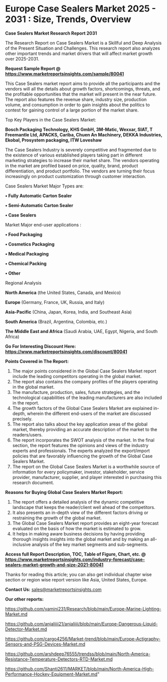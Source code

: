 # Europe Case Sealers Market 2025 - 2031 : Size, Trends, Overview

<strong>Case Sealers Market Research Report 2031</strong>

The Research Report on Case Sealers Market is a Skillful and Deep Analysis of the Present Situation and Challenges. This research report also analyzes other important trends and market drivers that will affect market growth over 2025-2031.

<strong>Request Sample Report @ <a href=https://www.marketreportsinsights.com/sample/80041>https://www.marketreportsinsights.com/sample/80041</a></strong>

This Case Sealers market report aims to provide all the participants and the vendors will all the details about growth factors, shortcomings, threats, and the profitable opportunities that the market will present in the near future. The report also features the revenue share, industry size, production volume, and consumption in order to gain insights about the politics to contest for gaining control of a large portion of the market share.

Top Key Players in the Case Sealers Market:

<strong>Bosch Packaging Technology, KHS GmbH, 3M-Matic, Wexxar, SIAT, T Freemantle Ltd, APACKS, Cariba, Chuen An Machinery, DEKKA Industries, Ekobal, Prosystem packaging, ITW Loveshaw</strong>

The Case Sealers Industry is severely competitive and fragmented due to the existence of various established players taking part in different marketing strategies to increase their market share. The vendors operating in the market are profiled based on price, quality, brand, product differentiation, and product portfolio. The vendors are turning their focus increasingly on product customization through customer interaction.

Case Sealers Market Major Types are:

<strong>• Fully Automatic Carton Sealer

• Semi-Automatic Carton Sealer

• Case Sealers</strong>

Market Major end-user applications :

<strong>• Food Packaging

• Cosmetics Packaging

• Medical Packaging

• Chemical Packing

• Other</strong>

Regional Analysis

</u><strong><b>North America</b></strong> (the United States, Canada, and Mexico)

<strong><b>Europe </b></strong>(Germany, France, UK, Russia, and Italy)

<strong><b>Asia-Pacific</b></strong> (China, Japan, Korea, India, and Southeast Asia)

<strong><b>South America</b></strong> (Brazil, Argentina, Colombia, etc.)

<strong><b>The Middle East and Africa</b></strong> (Saudi Arabia, UAE, Egypt, Nigeria, and South Africa)

<strong>Go For Interesting Discount Here: <a href=https://www.marketreportsinsights.com/discount/80041>https://www.marketreportsinsights.com/discount/80041</a></strong>

<strong>Points Covered in The Report:</strong>
<ol>
  <li>The major points considered in the Global Case Sealers Market report include the leading competitors operating in the global market.</li>
  <li>The report also contains the company profiles of the players operating in the global market.</li>
  <li>The manufacture, production, sales, future strategies, and the technological capabilities of the leading manufacturers are also included in the report.</li>
  <li>The growth factors of the Global Case Sealers Market are explained in-depth, wherein the different end-users of the market are discussed precisely.</li>
  <li>The report also talks about the key application areas of the global market, thereby providing an accurate description of the market to the readers/users.</li>
  <li>The report incorporates the SWOT analysis of the market. In the final section, the report features the opinions and views of the industry experts and professionals. The experts analyzed the export/import policies that are favorably influencing the growth of the Global Case Sealers Market.</li>
  <li>The report on the Global Case Sealers Market is a worthwhile source of information for every policymaker, investor, stakeholder, service provider, manufacturer, supplier, and player interested in purchasing this research document.</li>
</ol>
<strong>Reasons for Buying Global Case Sealers Market Report:</strong>

<ol>
  <li>The report offers a detailed analysis of the dynamic competitive landscape that keeps the reader/client well ahead of the competitors.</li>
  <li>It also presents an in-depth view of the different factors driving or restraining the growth of the global market.</li>
  <li>The Global Case Sealers Market report provides an eight-year forecast evaluated on the basis of how the market is estimated to grow.</li>
  <li>It helps in making aware business decisions by having providing thorough insights insights into the global market and by making an all-inclusive analysis of the key market segments and sub-segments.</li>
</ol>
<strong>Access full Report Description, TOC, Table of Figure, Chart, etc. @ <a href=https://www.marketreportsinsights.com/industry-forecast/case-sealers-market-growth-and-size-2021-80041>https://www.marketreportsinsights.com/industry-forecast/case-sealers-market-growth-and-size-2021-80041</a></strong>


Thanks for reading this article; you can also get individual chapter wise section or region wise report version like Asia, United States, Europe.

<strong>Contact Us:</strong>
sales@marketreportsinsights.com

<strong>Our other reports:</strong>

<a href=https://github.com/yamini231/Research/blob/main/Europe-Marine-Lighting-Market.md>https://github.com/yamini231/Research/blob/main/Europe-Marine-Lighting-Market.md</a>

<a href=https://github.com/anjaliiii21/anjaliiii/blob/main/Europe-Dangerous-Liquid-Detector-Market.md>https://github.com/anjaliiii21/anjaliiii/blob/main/Europe-Dangerous-Liquid-Detector-Market.md</a>

<a href=https://github.com/cargo4256/Market-trend/blob/main/Europe-Actigraphy-Sensors-and-PSG-Devices-Market.md>https://github.com/cargo4256/Market-trend/blob/main/Europe-Actigraphy-Sensors-and-PSG-Devices-Market.md</a>

<a href=https://github.com/arshdeep76555/trendss/blob/main/North-America-Resistance-Temperature-Detectors-RTD-Market.md>https://github.com/arshdeep76555/trendss/blob/main/North-America-Resistance-Temperature-Detectors-RTD-Market.md</a>

<a href=https://github.com/Shanti2611/MARKET/blob/main/North-America-High-Performance-Hockey-Equipment-Market.md>https://github.com/Shanti2611/MARKET/blob/main/North-America-High-Performance-Hockey-Equipment-Market.md</a>"
